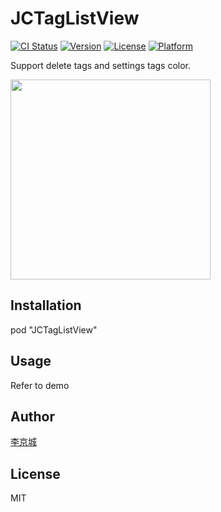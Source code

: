 # JCTagListView

[![CI Status](http://img.shields.io/travis/lijingcheng/JCTagListView.svg?style=flat)](https://travis-ci.org/lijingcheng/JCTagListView)
[![Version](https://img.shields.io/cocoapods/v/JCTagListView.svg?style=flat)](http://cocoapods.org/pods/JCTagListView)
[![License](https://img.shields.io/cocoapods/l/JCTagListView.svg?style=flat)](http://cocoapods.org/pods/JCTagListView)
[![Platform](https://img.shields.io/cocoapods/p/JCTagListView.svg?style=flat)](http://cocoapods.org/pods/JCTagListView)

Support delete tags and settings tags color.

<img width="320" src="./ScreenShot.png"> 

## Installation

pod "JCTagListView"

## Usage

Refer to demo

## Author

[李京城](http://lijingcheng.github.io)

## License

MIT
